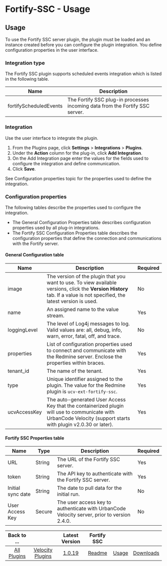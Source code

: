 
# Fortify-SSC - Usage

## Usage

To use the Fortify SSC server plugin, the plugin must be loaded and an instance created before you can configure the plugin integration. You define configuration properties in the user interface.

### Integration type

The Fortify SSC plugin supports scheduled events integration which is listed in the following table.

| Name | Description |
| --- | --- |
| fortifyScheduledEvents | The Fortify SSC plug-in processes incoming data from the Fortify SSC server. |

### Integration

Use the user interface to integrate the plugin.

1. From the Plugins page, click **Settings** > **Integrations** > **Plugins**.
2. Under the **Action** column for the plug-in, click **Add Integration**.
3. On the Add Integration page enter the values for the fields used to configure the integration and define communication.
4. Click **Save**.

See Configuration properties topic for the properties used to define the integration.

### Configuration properties

The following tables describe the properties used to configure the integration.

* The General Configuration Properties table describes configuration properties used by all plug-in integrations.
* The Fortify SSC Configuration Properties table describes the configuration properties that define the connection and communications with the Fortify server.

#### General Configuration table

| Name | Description | Required |
| --- | --- | --- |
| image |  The version of the plugin that you want to use. To view available versions, click the **Version History** tab. If a value is not specified, the latest version is used. | No |
| name | An assigned name to the value stream. | Yes |
| loggingLevel | The level of Log4j messages to log. Valid values are: all, debug, info, warn, error, fatal, off, and trace. | No |
| properties | List of configuration properties used to connect and communicate with the Redmine server. Enclose the properties within braces. | Yes |
| tenant_id | The name of the tenant. | Yes |
| type | Unique identifier assigned to the plugin. The value for the Redmine plugin is `ucv-ext-fortify-ssc`. | Yes |
| ucvAccessKey | The auto-generated User Access Key that the containerized plugin will use to communicate with UrbanCode Velocity (support starts with plugin v2.0.30 or later). | Yes |

#### Fortify SSC Properties table

| Name | Type | Description | Required |
| --- | --- | --- | --- |
| URL | String | The URL of the Fortify SSC server. | Yes |
| token | String | The API key to authenticate with the Fortify SSC server. | Yes |
| Initial sync date | String | The date to pull data for the initial run. | No |
| User Access Key | Secure | The user access key to authenticate with UrbanCode Velocity server, prior to version 2.4.0. | No |



|Back to ...||Latest Version|Fortify SSC |||
| :---: | :---: | :---: | :---: | :---: | :---: |
|[All Plugins](../../index.md)|[Velocity Plugins](../README.md)|[1.0.19](https://raw.githubusercontent.com/UrbanCode/IBM-UCV-PLUGINS/main/files/ucv-ext-fortify-ssc/ucv-ext-fortify-ssc%3A1.0.19.tar.7z.001)|[Readme](README.md)|[Usage](usage.md)|[Downloads](downloads.md)|
